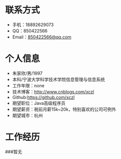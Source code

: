 # 联系方式
- 手机：18892629073
- QQ：850422566
- Email：850422566@qq.com

# 个人信息

- 朱家欣/男/1997
- 本科/宁波大学科学技术学院信息管理与信息系统
- 工作年限：none
- 技术博客：http://www.cnblogs.com/xczl
- Github:https://github.com/xczl
- 期望职位：Java高级程序员
- 期望薪资：税前月薪15k~20k，特别喜欢的公司可例外
- 期望城市：杭州

# 工作经历

###暂无